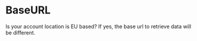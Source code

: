 # BaseURL

Is your account location is EU based? If yes, the base url to retrieve data will be different.

